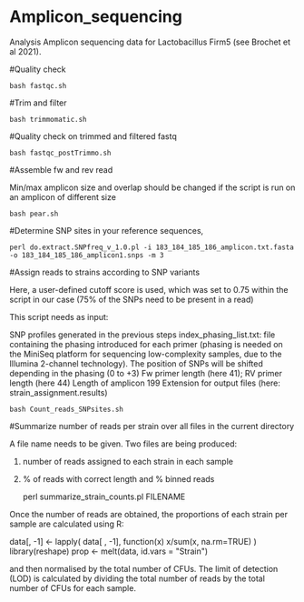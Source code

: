 # Amplicon_sequencing

Analysis Amplicon sequencing data for Lactobacillus Firm5 (see Brochet et al 2021). 


#Quality check 
	
	bash fastqc.sh


#Trim and filter 
	
	bash trimmomatic.sh


#Quality check on trimmed and filtered fastq
	
	bash fastqc_postTrimmo.sh


#Assemble fw and rev read

Min/max amplicon size and overlap should be changed if the script is run on an amplicon of different size
	
	bash pear.sh

#Determine SNP sites in your reference sequences, 
	
	perl do.extract.SNPfreq_v_1.0.pl -i 183_184_185_186_amplicon.txt.fasta -o 183_184_185_186_amplicon1.snps -m 3

#Assign reads to strains according to SNP variants 

Here, a user-defined cutoff score is used, which was set to 0.75 within the script in our case (75% of the SNPs need to be present in a read)

This script needs as input:
	
SNP profiles generated in the previous steps
index_phasing_list.txt: file containing the phasing introduced for each primer (phasing is needed on the MiniSeq platform for sequencing low-complexity samples, due to the Illumina 2-channel technology). The position of SNPs will be shifted depending in the phasing (0 to +3)
Fw primer length (here 41); RV primer length (here 44) 
Length of amplicon 199 
Extension for output files (here: strain_assignment.results)
	
	bash Count_reads_SNPsites.sh

#Summarize number of reads per strain over all files in the current directory

A file name needs to be given. Two files are being produced: 
1. number of reads assigned to each strain in each sample
2. % of reads with correct length and % binned reads

   perl summarize_strain_counts.pl FILENAME

Once the number of reads are obtained, the proportions of each strain per sample are calculated using R:

  data[, -1] <- lapply( data[ , -1], function(x) x/sum(x, na.rm=TRUE) )
  library(reshape)
  prop <- melt(data, id.vars = "Strain")

and then normalised by the total number of CFUs. The limit of detection (LOD) is calculated by dividing the total number of reads by the total number of CFUs for each sample. 

